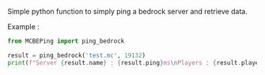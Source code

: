 Simple python function to simply ping a bedrock server and retrieve data.

Example : 
```py
from MCBEPing import ping_bedrock

result = ping_bedrock('test.mc', 19132)
print(f"Server {result.name} : {result.ping}ms\nPlayers : {result.players.online}/{result.players.max}")
```
